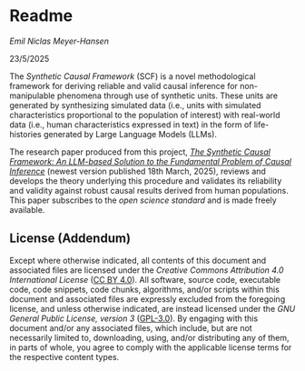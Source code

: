 # Readme

*Emil Niclas Meyer-Hansen*

23/5/2025

The *Synthetic Causal Framework* (SCF) is a novel methodological framework for deriving reliable and valid causal inference for non-manipulable phenomena through use of synthetic units. These units are generated by synthesizing simulated data (i.e., units with simulated characteristics proportional to the population of interest) with real-world data (i.e., human characteristics expressed in text) in the form of life-histories generated by Large Language Models (LLMs).

The research paper produced from this project, [*The Synthetic Causal Framework: An LLM-based Solution to the Fundamental Problem of Causal Inference*](https://emeyer-hansen.github.io/synthetic-causal-framework) (newest version published 18th March, 2025), reviews and develops the theory underlying this procedure and validates its reliability and validity against robust causal results derived from human populations. This paper subscribes to the *open science standard* and is made freely available.

## License (Addendum)
Except where otherwise indicated, all contents of this document and associated files are licensed under the *Creative Commons Attribution 4.0 International License* ([CC BY 4.0](https://creativecommons.org/licenses/by/4.0/)). All software, source code, executable code, code snippets, code chunks, algorithms, and/or scripts within this document and associated files are expressly excluded from the foregoing license, and unless otherwise indicated, are instead licensed under the *GNU General Public License, version 3* ([GPL-3.0](https://www.gnu.org/licenses/gpl-3.0.html)). By engaging with this document and/or any associated files, which include, but are not necessarily limited to, downloading, using, and/or distributing any of them, in parts of whole, you agree to comply with the applicable license terms for the respective content types.
